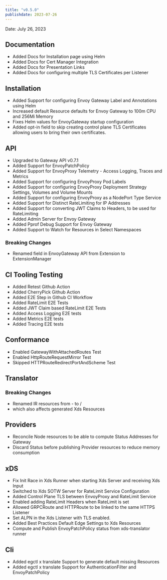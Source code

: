 ```yaml
---
title: "v0.5.0"
publishdate: 2023-07-26
---
```


Date: July 26, 2023

## Documentation
- Added Docs for Installation page using Helm
- Added Docs for Cert Manager Integration
- Added Docs for Presentation Links
- Added Docs for configuring multiple TLS Certificates per Listener

## Installation
- Added Support for configuring Envoy Gateway Label and Annotations using Helm
- Increased default Resource defaults for Envoy Gateway to 100m CPU and 256Mi Memory
- Fixes Helm values for EnvoyGateway startup configuration
- Added opt-in field to skip creating control plane TLS Certificates allowing users to bring their own certificates.

## API
- Upgraded to Gateway API v0.7.1
- Added Support for EnvoyPatchPolicy
- Added Support for EnvoyProxy Telemetry - Access Logging, Traces and Metrics
- Added Support for configuring EnvoyProxy Pod Labels
- Added Support for configuring EnvoyProxy Deployment Strategy Settings, Volumes and Volume Mounts
- Added Support for configuring EnvoyProxy as a NodePort Type Service
- Added Support for Distinct RateLimiting for IP Addresses
- Added Support for converting JWT Claims to Headers, to be used for RateLimiting
- Added Admin Server for Envoy Gateway
- Added Pprof Debug Support for Envoy Gateway
- Added Support to Watch for Resources in Select Namespaces

### Breaking Changes
- Renamed field in EnvoyGateway API from Extension to ExtensionManager

## CI Tooling Testing
- Added Retest Github Action
- Added CherryPick Github Action
- Added E2E Step in Github CI Workflow
- Added RateLimit E2E Tests
- Added JWT Claim based RateLimit E2E Tests
- Added Access Logging E2E tests
- Added Metrics E2E tests
- Added Tracing E2E tests

## Conformance
- Enabled GatewayWithAttachedRoutes Test
- Enabled HttpRouteRequestMirror Test
- Skipped HTTPRouteRedirectPortAndScheme Test

## Translator
### Breaking Changes
- Renamed IR resources from <namespace>-<name> to <namespace>/<name>
- which also affects generated Xds Resources

## Providers
- Reconcile Node resources to be able to compute Status Addresses for Gateway
- Discard Status before publishing Provider resources to reduce memory consumption

## xDS
- Fix Init Race in Xds Runner when starting Xds Server and receiving Xds Input
- Switched to Xds SOTW Server for RateLimit Service Configuration
- Added Control Plane TLS between EnvoyProxy and RateLimit Service
- Enabled adding RateLimit Headers when RateLimit is set
- Allowed GRPCRoute and HTTPRoute to be linked to the same HTTPS Listener
- Set ALPN in the Xds Listener with TLS enabled.
- Added Best Practices Default Edge Settings to Xds Resources
- Compute and Publish EnvoyPatchPolicy status from xds-translator runner

## Cli
- Added egctl x translate Support to generate default missing Resources
- Added egctl x translate Support for AuthenticationFilter and EnvoyPatchPolicy

